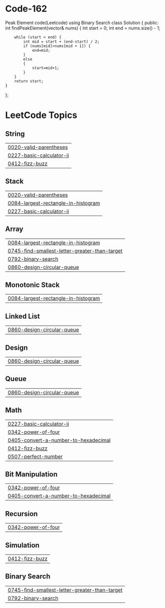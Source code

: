 # Code-162
Peak Element code(Leetcode) using Binary Search
class Solution {
public:
    int findPeakElement(vector<int>& nums) {
        int start = 0;
        int end = nums.size() - 1;

        while (start < end) {
            int mid = start + (end-start) / 2;
            if (nums[mid]>nums[mid + 1]) {
                end=mid;
            } 
            else 
            {
                start=mid+1;
            }
        }
        return start;
    }
};

<!---LeetCode Topics Start-->
# LeetCode Topics
## String
|  |
| ------- |
| [0020-valid-parentheses](https://github.com/Viper2904/Code-162/tree/master/0020-valid-parentheses) |
| [0227-basic-calculator-ii](https://github.com/Viper2904/Code-162/tree/master/0227-basic-calculator-ii) |
| [0412-fizz-buzz](https://github.com/Viper2904/Code-162/tree/master/0412-fizz-buzz) |
## Stack
|  |
| ------- |
| [0020-valid-parentheses](https://github.com/Viper2904/Code-162/tree/master/0020-valid-parentheses) |
| [0084-largest-rectangle-in-histogram](https://github.com/Viper2904/Code-162/tree/master/0084-largest-rectangle-in-histogram) |
| [0227-basic-calculator-ii](https://github.com/Viper2904/Code-162/tree/master/0227-basic-calculator-ii) |
## Array
|  |
| ------- |
| [0084-largest-rectangle-in-histogram](https://github.com/Viper2904/Code-162/tree/master/0084-largest-rectangle-in-histogram) |
| [0745-find-smallest-letter-greater-than-target](https://github.com/Viper2904/Code-162/tree/master/0745-find-smallest-letter-greater-than-target) |
| [0792-binary-search](https://github.com/Viper2904/Code-162/tree/master/0792-binary-search) |
| [0860-design-circular-queue](https://github.com/Viper2904/Code-162/tree/master/0860-design-circular-queue) |
## Monotonic Stack
|  |
| ------- |
| [0084-largest-rectangle-in-histogram](https://github.com/Viper2904/Code-162/tree/master/0084-largest-rectangle-in-histogram) |
## Linked List
|  |
| ------- |
| [0860-design-circular-queue](https://github.com/Viper2904/Code-162/tree/master/0860-design-circular-queue) |
## Design
|  |
| ------- |
| [0860-design-circular-queue](https://github.com/Viper2904/Code-162/tree/master/0860-design-circular-queue) |
## Queue
|  |
| ------- |
| [0860-design-circular-queue](https://github.com/Viper2904/Code-162/tree/master/0860-design-circular-queue) |
## Math
|  |
| ------- |
| [0227-basic-calculator-ii](https://github.com/Viper2904/Code-162/tree/master/0227-basic-calculator-ii) |
| [0342-power-of-four](https://github.com/Viper2904/Code-162/tree/master/0342-power-of-four) |
| [0405-convert-a-number-to-hexadecimal](https://github.com/Viper2904/Code-162/tree/master/0405-convert-a-number-to-hexadecimal) |
| [0412-fizz-buzz](https://github.com/Viper2904/Code-162/tree/master/0412-fizz-buzz) |
| [0507-perfect-number](https://github.com/Viper2904/Code-162/tree/master/0507-perfect-number) |
## Bit Manipulation
|  |
| ------- |
| [0342-power-of-four](https://github.com/Viper2904/Code-162/tree/master/0342-power-of-four) |
| [0405-convert-a-number-to-hexadecimal](https://github.com/Viper2904/Code-162/tree/master/0405-convert-a-number-to-hexadecimal) |
## Recursion
|  |
| ------- |
| [0342-power-of-four](https://github.com/Viper2904/Code-162/tree/master/0342-power-of-four) |
## Simulation
|  |
| ------- |
| [0412-fizz-buzz](https://github.com/Viper2904/Code-162/tree/master/0412-fizz-buzz) |
## Binary Search
|  |
| ------- |
| [0745-find-smallest-letter-greater-than-target](https://github.com/Viper2904/Code-162/tree/master/0745-find-smallest-letter-greater-than-target) |
| [0792-binary-search](https://github.com/Viper2904/Code-162/tree/master/0792-binary-search) |
<!---LeetCode Topics End-->